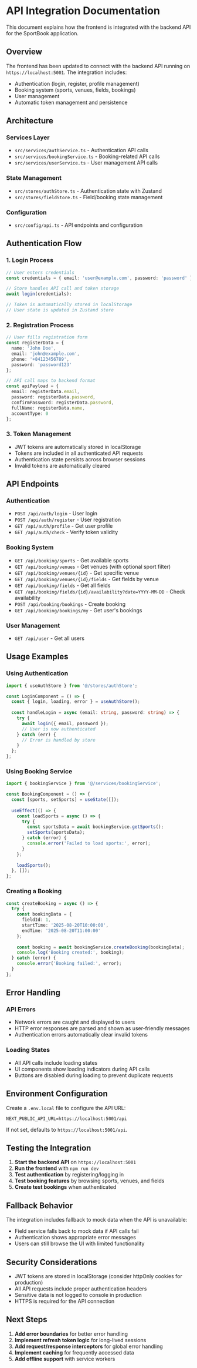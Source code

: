 # API Integration Documentation

This document explains how the frontend is integrated with the backend API for the SportBook application.

## Overview

The frontend has been updated to connect with the backend API running on `https://localhost:5001`. The integration includes:

- Authentication (login, register, profile management)
- Booking system (sports, venues, fields, bookings)
- User management
- Automatic token management and persistence

## Architecture

### Services Layer
- `src/services/authService.ts` - Authentication API calls
- `src/services/bookingService.ts` - Booking-related API calls  
- `src/services/userService.ts` - User management API calls

### State Management
- `src/stores/authStore.ts` - Authentication state with Zustand
- `src/stores/fieldStore.ts` - Field/booking state management

### Configuration
- `src/config/api.ts` - API endpoints and configuration

## Authentication Flow

### 1. Login Process
```typescript
// User enters credentials
const credentials = { email: 'user@example.com', password: 'password' };

// Store handles API call and token storage
await login(credentials);

// Token is automatically stored in localStorage
// User state is updated in Zustand store
```

### 2. Registration Process
```typescript
// User fills registration form
const registerData = {
  name: 'John Doe',
  email: 'john@example.com', 
  phone: '+84123456789',
  password: 'password123'
};

// API call maps to backend format
const apiPayload = {
  email: registerData.email,
  password: registerData.password,
  confirmPassword: registerData.password,
  fullName: registerData.name,
  accountType: 0
};
```

### 3. Token Management
- JWT tokens are automatically stored in localStorage
- Tokens are included in all authenticated API requests
- Authentication state persists across browser sessions
- Invalid tokens are automatically cleared

## API Endpoints

### Authentication
- `POST /api/auth/login` - User login
- `POST /api/auth/register` - User registration
- `GET /api/auth/profile` - Get user profile
- `GET /api/auth/check` - Verify token validity

### Booking System
- `GET /api/booking/sports` - Get available sports
- `GET /api/booking/venues` - Get venues (with optional sport filter)
- `GET /api/booking/venues/{id}` - Get specific venue
- `GET /api/booking/venues/{id}/fields` - Get fields by venue
- `GET /api/booking/fields` - Get all fields
- `GET /api/booking/fields/{id}/availability?date=YYYY-MM-DD` - Check availability
- `POST /api/booking/bookings` - Create booking
- `GET /api/booking/bookings/my` - Get user's bookings

### User Management
- `GET /api/user` - Get all users

## Usage Examples

### Using Authentication
```typescript
import { useAuthStore } from '@/stores/authStore';

const LoginComponent = () => {
  const { login, loading, error } = useAuthStore();
  
  const handleLogin = async (email: string, password: string) => {
    try {
      await login({ email, password });
      // User is now authenticated
    } catch (err) {
      // Error is handled by store
    }
  };
};
```

### Using Booking Service
```typescript
import { bookingService } from '@/services/bookingService';

const BookingComponent = () => {
  const [sports, setSports] = useState([]);
  
  useEffect(() => {
    const loadSports = async () => {
      try {
        const sportsData = await bookingService.getSports();
        setSports(sportsData);
      } catch (error) {
        console.error('Failed to load sports:', error);
      }
    };
    
    loadSports();
  }, []);
};
```

### Creating a Booking
```typescript
const createBooking = async () => {
  try {
    const bookingData = {
      fieldId: 1,
      startTime: '2025-08-20T10:00:00',
      endTime: '2025-08-20T11:00:00'
    };
    
    const booking = await bookingService.createBooking(bookingData);
    console.log('Booking created:', booking);
  } catch (error) {
    console.error('Booking failed:', error);
  }
};
```

## Error Handling

### API Errors
- Network errors are caught and displayed to users
- HTTP error responses are parsed and shown as user-friendly messages
- Authentication errors automatically clear invalid tokens

### Loading States
- All API calls include loading states
- UI components show loading indicators during API calls
- Buttons are disabled during loading to prevent duplicate requests

## Environment Configuration

Create a `.env.local` file to configure the API URL:

```env
NEXT_PUBLIC_API_URL=https://localhost:5001/api
```

If not set, defaults to `https://localhost:5001/api`.

## Testing the Integration

1. **Start the backend API** on `https://localhost:5001`
2. **Run the frontend** with `npm run dev`
3. **Test authentication** by registering/logging in
4. **Test booking features** by browsing sports, venues, and fields
5. **Create test bookings** when authenticated

## Fallback Behavior

The integration includes fallback to mock data when the API is unavailable:

- Field service falls back to mock data if API calls fail
- Authentication shows appropriate error messages
- Users can still browse the UI with limited functionality

## Security Considerations

- JWT tokens are stored in localStorage (consider httpOnly cookies for production)
- All API requests include proper authentication headers
- Sensitive data is not logged to console in production
- HTTPS is required for the API connection

## Next Steps

1. **Add error boundaries** for better error handling
2. **Implement refresh token logic** for long-lived sessions  
3. **Add request/response interceptors** for global error handling
4. **Implement caching** for frequently accessed data
5. **Add offline support** with service workers

